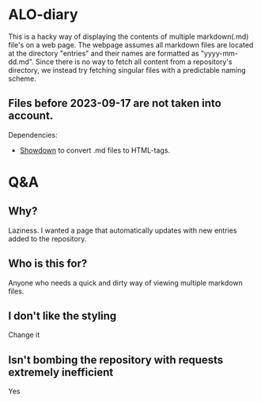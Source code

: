 # ALO-diary
This is a hacky way of displaying the contents of multiple markdown(.md) file's on a web page. The webpage assumes all markdown files are located at the directory "entries" and their names are formatted as "yyyy-mm-dd.md". Since there is no way to fetch all content from a repository's directory, we instead try fetching singular files with a predictable naming scheme.

Files before 2023-09-17 are not taken into account.
---
Dependencies:
- [Showdown](https://github.com/showdownjs/showdown) to convert .md files to HTML-tags.


# Q&A
## Why?
Laziness. I wanted a page that automatically updates with new entries added to the repository. 

## Who is this for?
Anyone who needs a quick and dirty way of viewing multiple markdown files.

## I don't like the styling
Change it

## Isn't bombing the repository with requests extremely inefficient
Yes
